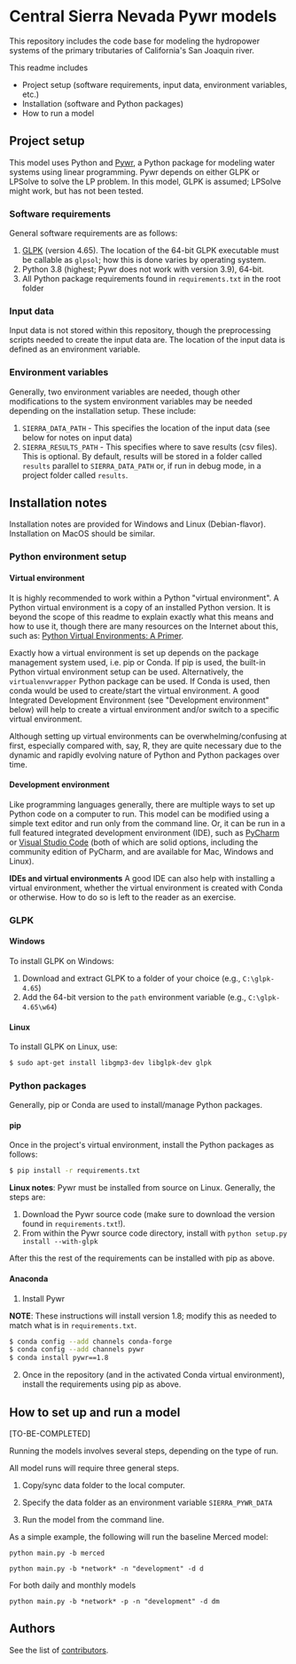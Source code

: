 # Central Sierra Nevada Pywr models

This repository includes the code base for modeling the hydropower systems of the primary tributaries of California's San Joaquin river.

This readme includes
* Project setup (software requirements, input data, environment variables, etc.)
* Installation (software and Python packages)
* How to run a model

## Project setup

This model uses Python and [Pywr](https://github.com/pywr/pywr), a Python package for modeling water systems using linear programming. Pywr depends on either GLPK or LPSolve to solve the LP problem. In this model, GLPK is assumed; LPSolve might work, but has not been tested.

### Software requirements

General software requirements are as follows:
1. [GLPK](https://www.gnu.org/software/glpk/) (version 4.65). The location of the 64-bit GLPK executable must be callable as `glpsol`; how this is done varies by operating system.
2. Python 3.8 (highest; Pywr does not work with version 3.9), 64-bit.
3. All Python package requirements found in `requirements.txt` in the root folder

### Input data
Input data is not stored within this repository, though the preprocessing scripts needed to create the input data are. The location of the input data is defined as an environment variable.

### Environment variables

Generally, two environment variables are needed, though other modifications to the system environment variables may be needed depending on the installation setup. These include:
1. `SIERRA_DATA_PATH` - This specifies the location of the input data (see below for notes on input data)
2. `SIERRA_RESULTS_PATH` - This specifies where to save results (csv files). This is optional. By default, results will be stored in a folder called `results` parallel to `SIERRA_DATA_PATH` or, if run in debug mode, in a project folder called `results`.

## Installation notes

Installation notes are provided for Windows and Linux (Debian-flavor). Installation on MacOS should be similar.

### Python environment setup

#### Virtual environment

It is highly recommended to work within a Python "virtual environment". A Python virtual environment is a copy of an installed Python version. It is beyond the scope of this readme to explain exactly what this means and how to use it, though there are many resources on the Internet about this, such as: [Python Virtual Environments: A Primer](https://realpython.com/python-virtual-environments-a-primer/). 

Exactly how a virtual environment is set up depends on the package management system used, i.e. pip or Conda. If pip is used, the built-in Python virtual environment setup can be used. Alternatively, the `virtualenvwrapper` Python package can be used. If Conda is used, then conda would be used to create/start the virtual environment. A good Integrated Development Environment (see "Development environment" below) will help to create a virtual environment and/or switch to a specific virtual environment.

Although setting up virtual environments can be overwhelming/confusing at first, especially compared with, say, R, they are quite necessary due to the dynamic and rapidly evolving nature of Python and Python packages over time.

#### Development environment

Like programming languages generally, there are multiple ways to set up Python code on a computer to run. This model can be modified using a simple text editor and run only from the command line. Or, it can be run in a full featured integrated development environment (IDE), such as [PyCharm](https://www.jetbrains.com/pycharm/) or [Visual Studio Code](https://code.visualstudio.com/) (both of which are solid options, including the community edition of PyCharm, and are available for Mac, Windows and Linux).

**IDEs and virtual environments** A good IDE can also help with installing a virtual environment, whether the virtual environment is created with Conda or otherwise. How to do so is left to the reader as an exercise.

### GLPK

#### Windows

To install GLPK on Windows:
1. Download and extract GLPK to a folder of your choice (e.g., `C:\glpk-4.65`)
2. Add the 64-bit version to the `path` environment variable (e.g., `C:\glpk-4.65\w64`)

#### Linux

To install GLPK on Linux, use:

```sh
$ sudo apt-get install libgmp3-dev libglpk-dev glpk
```

### Python packages

Generally, pip or Conda are used to install/manage Python packages.

#### pip

Once in the project's virtual environment, install the Python packages as follows:

```sh
$ pip install -r requirements.txt
```

**Linux notes**: Pywr must be installed from source on Linux. Generally, the steps are:
1. Download the Pywr source code (make sure to download the version found in `requirements.txt`!).
2. From within the Pywr source code directory, install with `python setup.py install --with-glpk`

After this the rest of the requirements can be installed with pip as above.

#### Anaconda

1. Install Pywr

**NOTE**: These instructions will install version 1.8; modify this as needed to match what is in `requirements.txt`. 

```sh
$ conda config --add channels conda-forge
$ conda config --add channels pywr
$ conda install pywr==1.8
```

2. Once in the repository (and in the activated Conda virtual environment), install the requirements using pip as above.

## How to set up and run a model

[TO-BE-COMPLETED]

Running the models involves several steps, depending on the type of run.

All model runs will require three general steps.

1. Copy/sync data folder to the local computer.

2. Specify the data folder as an environment variable `SIERRA_PYWR_DATA`

3. Run the model from the command line.

As a simple example, the following will run the baseline Merced model:

`python main.py -b merced`


```
python main.py -b *network* -n "development" -d d
```
For both daily and monthly models

``` 
python main.py -b *network* -p -n "development" -d dm
```

## Authors

See the list of [contributors](https://github.com/vicelab/sierra-pywr/contributors).

